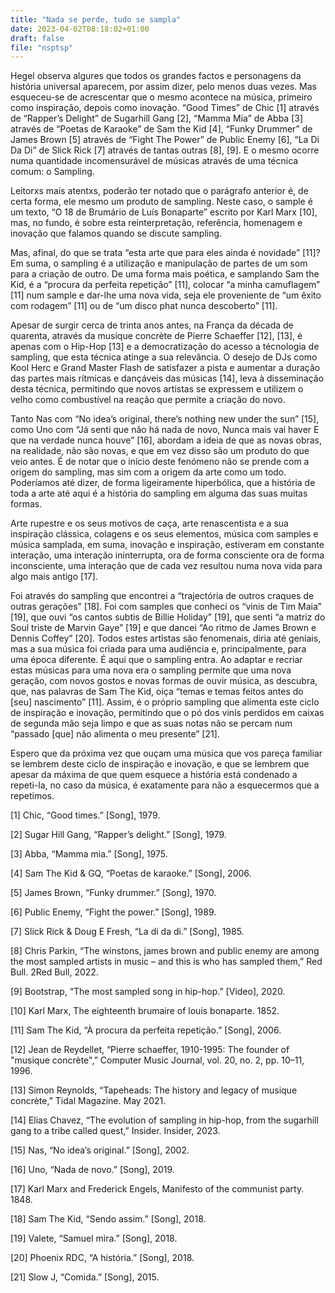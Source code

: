 ```yaml
---
title: "Nada se perde, tudo se sampla"
date: 2023-04-02T08:18:02+01:00
draft: false
file: "nsptsp"
---
```




Hegel observa algures que todos os grandes factos e personagens da história universal aparecem, por assim dizer, pelo menos duas vezes. Mas esqueceu-se de acrescentar que o mesmo acontece na música, primeiro como inspiração, depois como inovação. “Good Times” de Chic [1] através de “Rapper’s Delight” de Sugarhill Gang [2], “Mamma Mia” de Abba [3] através de “Poetas de Karaoke” de Sam the Kid [4], “Funky Drummer” de James Brown [5] através de “Fight The Power” de Public Enemy [6], “La Di Da Di” de Slick Rick [7] através de tantas outras [8], [9]. E o mesmo ocorre numa quantidade incomensurável de músicas através de uma técnica comum: o Sampling.

Leitorxs mais atentxs, poderão ter notado que o parágrafo anterior é, de certa forma, ele mesmo um produto de sampling. Neste caso, o sample é um texto, “O 18 de Brumário de Luís Bonaparte” escrito por Karl Marx [10], mas, no fundo, é sobre esta reinterpretação, referência, homenagem e inovação que falamos quando se discute sampling.

Mas, afinal, do que se trata “esta arte que para eles ainda é novidade” [11]? Em suma, o sampling é a utilização e manipulação de partes de um som para a criação de outro. De uma forma mais poética, e samplando Sam the Kid, é a “procura da perfeita repetição” [11], colocar “a minha camuflagem” [11] num sample e dar-lhe uma nova vida, seja ele proveniente de “um êxito com rodagem” [11] ou de “um disco phat nunca descoberto” [11].

Apesar de surgir cerca de trinta anos antes, na França da década de quarenta, através da musique concrète de Pierre Schaeffer [12], [13], é apenas com o Hip-Hop [13] e a democratização do acesso a técnologia de sampling, que esta técnica atinge a sua relevância. O desejo de DJs como Kool Herc e Grand Master Flash de satisfazer a pista e aumentar a duração das partes mais rítmicas e dançáveis das músicas [14], leva à disseminação desta técnica, permitindo que novos artistas se expressem e utilizem o velho como combustível na reação que permite a criação do novo.

Tanto Nas com “No idea’s original, there’s nothing new under the sun” [15], como Uno com “Já senti que não há nada de novo, Nunca mais vai haver E que na verdade nunca houve” [16], abordam a ideia de que as novas obras, na realidade, não são novas, e que em vez disso são um produto do que veio antes. É de notar que o início deste fenómeno não se prende com a origem do sampling, mas sim com a origem da arte como um todo. Poderíamos até dizer, de forma ligeiramente hiperbólica, que a história de toda a arte até aqui é a história do sampling em alguma das suas muitas formas.

Arte rupestre e os seus motivos de caça, arte renascentista e a sua inspiração clássica, colagens e os seus elementos, música com samples e música samplada, em suma, inovação e inspiração, estiveram em constante interação, uma interação ininterrupta, ora de forma consciente ora de forma inconsciente, uma interação que de cada vez resultou numa nova vida para algo mais antigo [17].

Foi através do sampling que encontrei a “trajectória de outros craques de outras gerações” [18]. Foi com samples que conheci os “vinis de Tim Maia” [19], que ouvi “os cantos subtis de Billie Holiday” [19], que senti “a matriz do Soul triste de Marvin Gaye” [19] e que dancei “Ao ritmo de James Brown e Dennis Coffey” [20]. Todos estes artistas são fenomenais, diria até geniais, mas a sua música foi criada para uma audiência e, principalmente, para uma época diferente. É aqui que o sampling entra. Ao adaptar e recriar estas músicas para uma nova era o sampling permite que uma nova geração, com novos gostos e novas formas de ouvir música, as descubra, que, nas palavras de Sam The Kid, oiça “temas e temas feitos antes do [seu] nascimento” [11]. Assim, é o próprio sampling que alimenta este ciclo de inspiração e inovação, permitindo que o pó dos vinís perdidos em caixas de segunda mão seja limpo e que as suas notas não se percam num “passado [que] não alimenta o meu presente” [21].

Espero que da próxima vez que ouçam uma música que vos pareça familiar se lembrem deste ciclo de inspiração e inovação, e que se lembrem que apesar da máxima de que quem esquece a história está condenado a repeti-la, no caso da música, é exatamente para não a esquecermos que a repetimos.

[1] Chic, “Good times.” [Song], 1979.

[2] Sugar Hill Gang, “Rapper’s delight.” [Song], 1979.

[3] Abba, “Mamma mia.” [Song], 1975.

[4] Sam The Kid & GQ, “Poetas de karaoke.” [Song], 2006.

[5] James Brown, “Funky drummer.” [Song], 1970.

[6] Public Enemy, “Fight the power.” [Song], 1989.

[7] Slick Rick & Doug E Fresh, “La di da di.” [Song], 1985.

[8] Chris Parkin, “The winstons, james brown and public enemy are among the
most sampled artists in music – and this is who has sampled them,” Red Bull.
2Red Bull, 2022.

[9] Bootstrap, “The most sampled song in hip-hop.” [Video], 2020.

[10] Karl Marx, The eighteenth brumaire of louis bonaparte. 1852.

[11] Sam The Kid, “À procura da perfeita repetição.” [Song], 2006.

[12] Jean de Reydellet, “Pierre schaeffer, 1910-1995: The founder of "musique
concrète",” Computer Music Journal, vol. 20, no. 2, pp. 10–11, 1996.

[13] Simon Reynolds, “Tapeheads: The history and legacy of musique concrète,”
Tidal Magazine. May 2021.

[14] Elias Chavez, “The evolution of sampling in hip-hop, from the sugarhill
gang to a tribe called quest,” Insider. Insider, 2023.

[15] Nas, “No idea’s original.” [Song], 2002.

[16] Uno, “Nada de novo.” [Song], 2019.

[17] Karl Marx and Frederick Engels, Manifesto of the communist party. 1848.

[18] Sam The Kid, “Sendo assim.” [Song], 2018.

[19] Valete, “Samuel mira.” [Song], 2018.

[20] Phoenix RDC, “A história.” [Song], 2018.

[21] Slow J, “Comida.” [Song], 2015.

